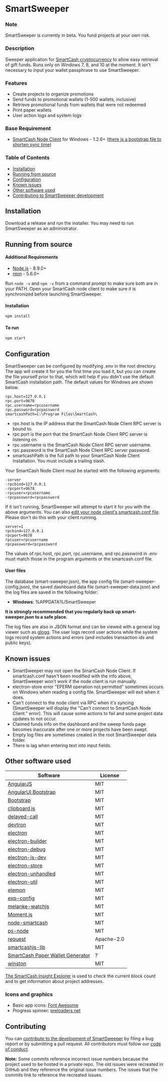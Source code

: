 # SmartSweeper

### Note
SmartSweeper is currently in beta. You fund projects at your own risk.

### Description
Sweeper application for [SmartCash cryptocurrency](http://smartcash.cc) to allow easy retrieval of gift funds. Runs only on Windows 7, 8, and 10 at the moment. It isn't necessary to input your wallet passphrase to use SmartSweeper.

### Features
* Create projects to organize promotions
* Send funds to promotional wallets (1-500 wallets, inclusive)
* Retrieve promotional funds from wallets that were not redeemed
* Print paper wallets
* User action logs and system logs

### Base Requirement
* [SmartCash Node Client](https://smartcash.cc/wallets/) for Windows - 1.2.6+ ([there is a bootstrap file to shorten sync time](https://smartcash.freshdesk.com/support/solutions/articles/35000027174-using-the-bootstrap-to-speedup-sync-process))

### Table of Contents
* [Installation](#installation)
* [Running from source](#running-from-source)
* [Configuration](#configuration)
* [Known issues](#known-issues)
* [Other software used](#other-software-used)
* [Contributing to SmartSweeper development](#contributing)


## Installation
Download a release and run the installer. You may need to run SmartSweeper as an administrator.


## Running from source
#### Additional Requirements
* [Node.js](http://nodejs.org) - 8.9.0+
* [npm](http://npmjs.com) - 5.6.0+

Run ```node -v``` and ```npm -v``` from a command prompt to make sure both are in your PATH. Open your SmartCash node client to make sure it is synchronized before launching SmartSweeper.

#### Installation
``` bash
npm install
```

#### To run
``` bash
npm start
```


## Configuration
SmartSweeper can be configured by modifying .env in the root directory. The app will create it for you the first time you load it, but you can create the file yourself prior to that, which will help if you didn't use the default SmartCash installation path. The default values for Windows are shown below.
```
rpc.host=127.0.0.1
rpc.port=9678
rpc.username=rpcusername
rpc.password=rpcpassword
smartcashPath=C:\Program Files\SmartCash\
```

* rpc.host is the IP address that the SmartCash Node Client RPC server is bound to.
* rpc.port is the port that the SmartCash Node Client RPC server is listening on.
* rpc.username is the SmartCash Node Client RPC server username.
* rpc.password is the SmartCash Node Client RPC server password.
* smartcashPath is the full path to your SmartCash Node Client installation. You must include a trailing slash.


Your SmartCash Node Client must be started with the following arguments:
```
-server
-rpcbind=127.0.0.1
-rpcport=9678
-rpcuser=rpcusername
-rpcpassword=rpcpassword
```

If it isn't running, SmartSweeper will attempt to start it for you with the above arguments. You can also [edit your node client's smartcash.conf file](https://smartcash.freshdesk.com/support/solutions/articles/35000038702-smartcash-conf-configuration-file). Please don't do this with your client running.

```
server=1
rpcbind=127.0.0.1
rpcport=9678
rpcuser=rpcusername
rpcpassword=rpcpassword
```

The values of rpc.host, rpc.port, rpc.username, and rpc.password in .env must match those in the program arguments or the smartcash.conf file.


#### User files
The database (smart-sweeper.json), the app config file (smart-sweeper-config.json), the saved dashboard data file (smart-sweeper-data.json) and the log files are saved in the following folder:

* **Windows**: %APPDATA%/SmartSweeper

**It is strongly recommended that you regularly back up smart-sweeper.json to a safe place.**

The log files are also in JSON format and can be viewed with a general log viewer such as [glogg](https://github.com/nickbnf/glogg). The user logs record user actions while the system logs record system actions and errors (and includes transaction ids and public keys).


## Known issues
* SmartSweeper may not open the SmartCash Node Client. If smartcash.conf hasn't been modified with the info above, SmartSweeper won't work if the node client is run manually.
* electron-store error "EPERM operation not permitted" sometimes occurs on Windows when reading a config file. SmartSweeper will exit when it does.
* Can't connect to the node client via RPC when it's syncing (SmartSweeper will display the "Can't connect to SmartCash Node Client." error). This will cause some actions to fail and some project data updates to not occur.
* Claimed funds info on the dashboard and the sweep funds page becomes inaccurate after one or more projects have been swept.
* Empty log files are sometimes created in the root SmartSweeper data folder.
* There is lag when entering text into input fields.


## Other software used
Software | License
-------- | --------
[AngularJS](http://angularjs.org) | MIT
[AngularUI Bootstrap](https://github.com/angular-ui/bootstrap) | MIT
[Bootstrap](https://getbootstrap.com/docs/3.3/) | MIT
[clipboard.js](https://clipboardjs.com) | MIT
[delayed-call](https://github.com/finnolav/delayed-call) | MIT
[devtron](https://github.com/electron/devtron) | MIT
[electron](https://github.com/electron/electron) | MIT
[electron-builder](https://github.com/electron-userland/electron-builder) | MIT
[electron-debug](https://github.com/sindresorhus/electron-debug) | MIT
[electron-is-dev](https://github.com/sindresorhus/electron-is-dev) | MIT
[electron-store](https://github.com/sindresorhus/electron-store) | MIT
[electron-unhandled](https://github.com/sindresorhus/electron-unhandled) | MIT
[electron-util](https://github.com/sindresorhus/electron-util) | MIT
[elemon](https://github.com/manidlou/elemon) | MIT
[exp-config](https://github.com/ExpressenAB/exp-config) | MIT
[melanke-watchjs](https://github.com/melanke/Watch.JS) | MIT
[Moment.js](https://github.com/moment/moment) | MIT
[node-smartcash](https://github.com/miyakoj/node-smartcash) | MIT
[ps-node](https://github.com/neekey/ps) | MIT
[request](https://github.com/request/request) | Apache-2.0
[smartcashjs-lib](https://github.com/SmartCash/SmartCashjs-lib) | MIT
[SmartCash Paper Wallet Generator](https://github.com/SmartCash/PaperWalletGenerator) | ?
[winston](https://github.com/winstonjs/winston) | MIT


[The SmartCash Insight Explorer](https://insight.smartcash.cc) is used to check the current block count and to get information about project addresses.

### Icons and graphics
* Basic app icons: [Font Awesome](http://fontawesome.io)
* Progress spinner: [preloaders.net](https://preloaders.net)


## Contributing
You can [contribute to the development of SmartSweeper](CONTRIBUTING.md) by filing a bug report or by submitting a pull request. All contributors must follow our [code of conduct](CODE_OF_CONDUCT.md).

**Note:** Some commits reference incorrect issue numbers because the project used to be hosted in a private repo. The old issues were recreated in GitHub and they reference the original issue numbers. The issues that the commits link to reference the recreated issues.